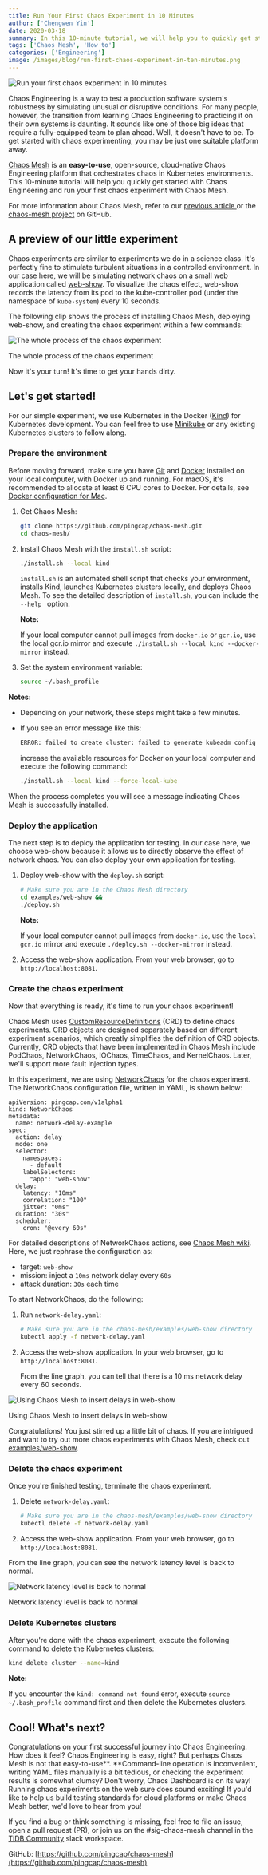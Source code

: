 ```yaml
---
title: Run Your First Chaos Experiment in 10 Minutes
author: ['Chengwen Yin']
date: 2020-03-18
summary: In this 10-minute tutorial, we will help you to quickly get started with Chaos Engineering and run your first chaos experiment with Chaos Mesh.
tags: ['Chaos Mesh', 'How to']
categories: ['Engineering']
image: /images/blog/run-first-chaos-experiment-in-ten-minutes.png
---
```


![Run your first chaos experiment in 10 minutes](media/run-first-chaos-experiment-in-ten-minutes.png)

Chaos Engineering is a way to test a production software system's robustness by simulating unusual or disruptive conditions. For many people, however, the transition from learning Chaos Engineering to practicing it on their own systems is daunting. It sounds like one of those big ideas that require a fully-equipped team to plan ahead. Well, it doesn't have to be. To get started with chaos experimenting, you may be just one suitable platform away.

[Chaos Mesh](https://github.com/pingcap/chaos-mesh) is an **easy-to-use**, open-source, cloud-native Chaos Engineering platform that orchestrates chaos in Kubernetes environments. This 10-minute tutorial will help you quickly get started with Chaos Engineering and run your first chaos experiment with Chaos Mesh.

For more information about Chaos Mesh, refer to our [previous article ](https://pingcap.com/blog/chaos-mesh-your-chaos-engineering-solution-for-system-resiliency-on-kubernetes/)or the [chaos-mesh project](https://github.com/pingcap/chaos-mesh) on GitHub.

## A preview of our little experiment

Chaos experiments are similar to experiments we do in a science class. It's perfectly fine to stimulate turbulent situations in a controlled environment. In our case here, we will be simulating network chaos on a small web application called [web-show](https://github.com/chaos-mesh/web-show). To visualize the chaos effect, web-show records the latency from its pod to the kube-controller pod (under the namespace of `kube-system`) every 10 seconds.

The following clip shows the process of installing Chaos Mesh, deploying web-show, and creating the chaos experiment within a few commands: 

![The whole process of the chaos experiment](media/whole-process-of-chaos-experiment.gif)
<div class="caption-center"> The whole process of the chaos experiment </div>

Now it's your turn! It's time to get your hands dirty.

## Let's get started!

For our simple experiment, we use Kubernetes in the Docker ([Kind](https://kind.sigs.k8s.io/)) for Kubernetes development. You can feel free to use [Minikube](https://minikube.sigs.k8s.io/) or any existing Kubernetes clusters to follow along.

### Prepare the environment

Before moving forward, make sure you have [Git](https://git-scm.com/) and [Docker](https://www.docker.com/) installed on your local computer, with Docker up and running. For macOS, it's recommended to allocate at least 6 CPU cores to Docker. For details, see [Docker configuration for Mac](https://docs.docker.com/docker-for-mac/#advanced).

1. Get Chaos Mesh:

    ```bash
    git clone https://github.com/pingcap/chaos-mesh.git
    cd chaos-mesh/
    ```

2. Install Chaos Mesh with the `install.sh` script:

    ```bash
    ./install.sh --local kind 
    ``` 

    `install.sh` is an automated shell script that checks your environment, installs Kind, launches Kubernetes clusters locally, and deploys Chaos Mesh. To see the detailed description of `install.sh`, you can include the `--help ` option.

    **Note:**

    If your local computer cannot pull images from `docker.io` or `gcr.io`, use the local gcr.io mirror and execute `./install.sh --local kind --docker-mirror` instead.

3. Set the system environment variable:

    ```bash
    source ~/.bash_profile
    ```

**Notes:**

* Depending on your network, these steps might take a few minutes.
* If you see an error message like this:
    
    ```bash
    ERROR: failed to create cluster: failed to generate kubeadm config content: failed to get kubernetes version from node: failed to get file: command "docker exec --privileged kind-control-plane cat /kind/version" failed with error: exit status 1
    ```

    increase the available resources for Docker on your local computer and execute the following command:

    ```bash
    ./install.sh --local kind --force-local-kube
    ```

When the process completes you will see a message indicating Chaos Mesh is successfully installed.

### Deploy the application

The next step is to deploy the application for testing. In our case here, we choose web-show because it allows us to directly observe the effect of network chaos. You can also deploy your own application for testing.

1. Deploy web-show with the `deploy.sh` script:

    ```bash 
    # Make sure you are in the Chaos Mesh directory 
    cd examples/web-show && 
    ./deploy.sh 
    ``` 

    **Note:**

    If your local computer cannot pull images from `docker.io`, use the `local gcr.io` mirror and execute `./deploy.sh --docker-mirror` instead. 

2. Access the web-show application. From your web browser, go to `http://localhost:8081`.

### Create the chaos experiment

Now that everything is ready, it's time to run your chaos experiment!

Chaos Mesh uses [CustomResourceDefinitions](https://kubernetes.io/docs/tasks/access-kubernetes-api/custom-resources/custom-resource-definitions/) (CRD) to define chaos experiments. CRD objects are designed separately based on different experiment scenarios, which greatly simplifies the definition of CRD objects. Currently, CRD objects that have been implemented in Chaos Mesh include PodChaos, NetworkChaos, IOChaos, TimeChaos, and KernelChaos. Later, we'll support more fault injection types.

In this experiment, we are using [NetworkChaos](https://github.com/pingcap/chaos-mesh/blob/master/examples/web-show/network-delay.yaml) for the chaos experiment. The NetworkChaos configuration file, written in YAML, is shown below:

```
apiVersion: pingcap.com/v1alpha1
kind: NetworkChaos
metadata:
  name: network-delay-example
spec:
  action: delay
  mode: one
  selector:
    namespaces:
      - default
    labelSelectors:
      "app": "web-show"
  delay:
    latency: "10ms"
    correlation: "100"
    jitter: "0ms"
  duration: "30s"
  scheduler:
    cron: "@every 60s"
``` 

For detailed descriptions of NetworkChaos actions, see [Chaos Mesh wiki](https://github.com/pingcap/chaos-mesh/wiki/Network-Chaos). Here, we just rephrase the configuration as:

* target: `web-show`
* mission: inject a `10ms` network delay every `60s`
* attack duration: `30s` each time 

To start NetworkChaos, do the following:

1. Run `network-delay.yaml`:

    ```bash 
    # Make sure you are in the chaos-mesh/examples/web-show directory
    kubectl apply -f network-delay.yaml
    ```

2. Access the web-show application. In your web browser, go to `http://localhost:8081`.

    From the line graph, you can tell that there is a 10 ms network delay every 60 seconds.

![Using Chaos Mesh to insert delays in web-show](media/using-chaos-mesh-to-insert-delays-in-web-show.png)
<div class="caption-center"> Using Chaos Mesh to insert delays in web-show </div> 

Congratulations! You just stirred up a little bit of chaos. If you are intrigued and want to try out more chaos experiments with Chaos Mesh, check out [examples/web-show](https://github.com/pingcap/chaos-mesh/tree/master/examples/web-show).

### Delete the chaos experiment

Once you're finished testing, terminate the chaos experiment.

1. Delete `network-delay.yaml`:

    ```bash
    # Make sure you are in the chaos-mesh/examples/web-show directory
    kubectl delete -f network-delay.yaml
    ```

2. Access the web-show application. From your web browser, go to `http://localhost:8081`.

From the line graph, you can see the network latency level is back to normal.

![Network latency level is back to normal](media/network-latency-level-is-back-to-normal.png)
<div class="caption-center"> Network latency level is back to normal </div>

### Delete Kubernetes clusters

After you're done with the chaos experiment, execute the following command to delete the Kubernetes clusters: 

```bash
kind delete cluster --name=kind
```

**Note:**

If you encounter the `kind: command not found` error, execute `source ~/.bash_profile` command first and then delete the Kubernetes clusters.

## Cool! What's next?

Congratulations on your first successful journey into Chaos Engineering. How does it feel? Chaos Engineering is easy, right? But perhaps Chaos Mesh is not that easy-to-use**. **Command-line operation is inconvenient, writing YAML files manually is a bit tedious, or checking the experiment results is somewhat clumsy? Don't worry, Chaos Dashboard is on its way! Running chaos experiments on the web sure does sound exciting! If you'd like to help us build testing standards for cloud platforms or make Chaos Mesh better, we'd love to hear from you!

If you find a bug or think something is missing, feel free to file an issue, open a pull request (PR), or join us on the #sig-chaos-mesh channel in the [TiDB Community](https://pingcap.com/tidbslack) slack workspace.

GitHub: [https://github.com/pingcap/chaos-mesh](https://github.com/pingcap/chaos-mesh)
